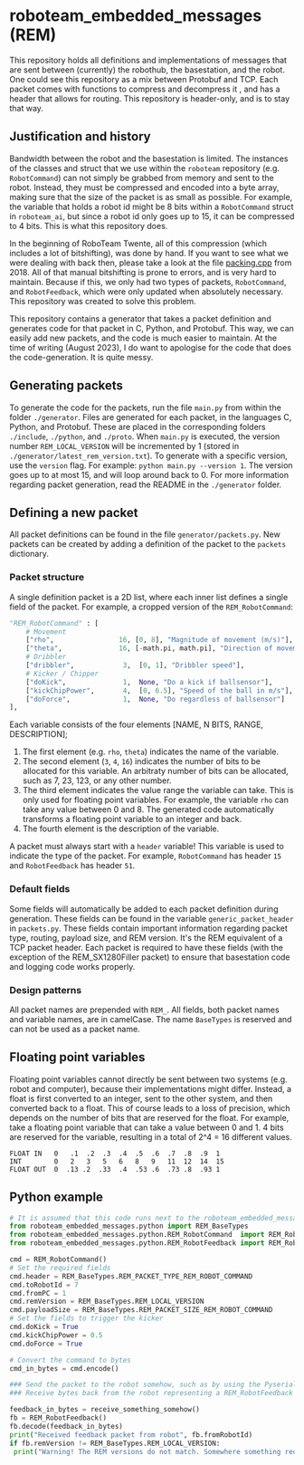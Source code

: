 # roboteam_embedded_messages (REM)

This repository holds all definitions and implementations of messages that are sent between (currently) the robothub, the basestation, and the robot. One could see this repository as a mix between Protobuf and TCP. Each packet comes with functions to compress and decompress it   , and has a header that allows for routing. This repository is header-only, and is to stay that way.

## Justification and history

Bandwidth between the robot and the basestation is limited. The instances of the classes and struct that we use within the `roboteam` repository (e.g. `RobotCommand`) can not simply be grabbed from memory and sent to the robot. Instead, they must be compressed and encoded into a byte array, making sure that the size of the packet is as small as possible. For example, the variable that holds a robot id might be 8 bits within a `RobotCommand` struct in `roboteam_ai`, but since a robot id only goes up to 15, it can be compressed to 4 bits. This is what this repository does.

In the beginning of RoboTeam Twente, all of this compression (which includes a lot of bitshifting), was done by hand. If you want to see what we were dealing with back then, please take a look at the file [packing.cpp](https://github.com/RoboTeamTwente/roboteam_robothub/blob/864fe51b29f8a7dc5cf43e65c77e91ca6da4b76e/src/packing.cpp#L145) from 2018. All of that manual bitshifting is prone to errors, and is very hard to maintain. Because if this, we only had two types of packets, `RobotCommand`, and `RobotFeedback`, which were only updated when absolutely necessary. This repository was created to solve this problem.

This repository contains a generator that takes a packet definition and generates code for that packet in C, Python, and Protobuf. This way, we can easily add new packets, and the code is much easier to maintain. At the time of writing (August 2023), I do want to apologise for the code that does the code-generation. It is quite messy.

## Generating packets

To generate the code for the packets, run the file `main.py` from within the folder `./generator`. Files are generated for each packet, in the languages C, Python, and Protobuf. These are placed in the corresponding folders `./include`, `./python`, and `./proto`. When `main.py` is executed, the version number `REM_LOCAL_VERSION` will be incremented by 1 (stored in `./generator/latest_rem_version.txt`). To generate with a specific version, use the `version` flag. For example: `python main.py --version 1`. The version goes up to at most 15, and will loop around back to 0. For more information regarding packet generation, read the README in the `./generator` folder.

## Defining a new packet

All packet definitions can be found in the file `generator/packets.py`. New packets can be created by adding a definition of the packet to the `packets` dictionary.

### Packet structure

A single definition packet is a 2D list, where each inner list defines a single field of the packet. For example, a cropped version of the `REM_RobotCommand`:

```python
"REM_RobotCommand" : [
    # Movement
    ["rho",                16, [0, 8], "Magnitude of movement (m/s)"],
    ["theta",              16, [-math.pi, math.pi], "Direction of movement (radians)"],
    # Dribbler
    ["dribbler",            3,  [0, 1], "Dribbler speed"],
    # Kicker / Chipper
    ["doKick",              1,  None, "Do a kick if ballsensor"],
    ["kickChipPower",       4,  [0, 6.5], "Speed of the ball in m/s"],
    ["doForce",             1,  None, "Do regardless of ballsensor"]
],
```

Each variable consists of the four elements [NAME, N BITS, RANGE, DESCRIPTION];

1. The first element (e.g. `rho`, `theta`) indicates the name of the variable.
2. The second element (`3`, `4`, `16`) indicates the number of bits to be allocated for this variable. An arbitraty number of bits can be allocated, such as 7, 23, 123, or any other number.
3. The third element indicates the value range the variable can take. This is only used for floating point variables. For example, the variable `rho` can take any value between 0 and 8. The generated code automatically transforms a floating point variable to an integer and back.
4. The fourth element is the description of the variable.

A packet must always start with a `header` variable! This variable is used to indicate the type of the packet. For example, `RobotCommand` has header `15` and `RobotFeedback` has header `51`.

### Default fields

Some fields will automatically be added to each packet definition during generation. These fields can be found in the variable `generic_packet_header` in `packets.py`. These fields contain important information regarding packet type, routing, payload size, and REM version. It's the REM equivalent of a TCP packet header. Each packet is required to have these fields (with the exception of the REM_SX1280Filler packet) to ensure that basestation code and logging code works properly.

### Design patterns

All packet names are prepended with `REM_`. All fields, both packet names and variable names, are in camelCase. The name `BaseTypes` is reserved and can not be used as a packet name.

## Floating point variables

Floating point variables cannot directly be sent between two systems (e.g. robot and computer), because their implementations might differ. Instead, a float is first converted to an integer, sent to the other system, and then converted back to a float. This of course leads to a loss of precision, which depends on the number of bits that are reserved for the float. For example, take a floating point variable that can take a value between 0 and 1. 4 bits are reserved for the variable, resulting in a total of 2^4 = 16 different values.

```text
FLOAT IN   0   .1  .2  .3  .4  .5  .6  .7  .8  .9  1 
INT        0   2   3   5   6   8   9   11  12  14  15
FLOAT OUT  0  .13 .2  .33  .4  .53 .6  .73 .8  .93 1 
```

## Python example

```python
# It is assumed that this code runs next to the roboteam_embedded_messages folder, not within it
from roboteam_embedded_messages.python import REM_BaseTypes
from roboteam_embedded_messages.python.REM_RobotCommand  import REM_RobotCommand
from roboteam_embedded_messages.python.REM_RobotFeedback import REM_RobotFeedback

cmd = REM_RobotCommand()
# Set the required fields
cmd.header = REM_BaseTypes.REM_PACKET_TYPE_REM_ROBOT_COMMAND
cmd.toRobotId = 7
cmd.fromPC = 1
cmd.remVersion = REM_BaseTypes.REM_LOCAL_VERSION
cmd.payloadSize = REM_BaseTypes.REM_PACKET_SIZE_REM_ROBOT_COMMAND
# Set the fields to trigger the kicker
cmd.doKick = True
cmd.kickChipPower = 0.5
cmd.doForce = True

# Convert the command to bytes
cmd_in_bytes = cmd.encode()

### Send the packet to the robot somehow, such as by using the Pyserial library
### Receive bytes back from the robot representing a REM_RobotFeedback packet

feedback_in_bytes = receive_something_somehow()
fb = REM_RobotFeedback()
fb.decode(feedback_in_bytes)
print("Received feedback packet from robot", fb.fromRobotId)
if fb.remVersion != REM_BaseTypes.REM_LOCAL_VERSION:
 print("Warning! The REM versions do not match. Somewhere something requires an update")
```
